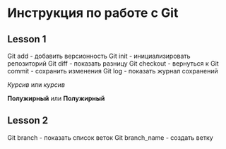 # Инструкция по работе с Git
## Lesson 1
Git add - добавить версионность
Git init - инициализировать репозиторий
Git diff - показать разницу
Git checkout - вернуться к 
Git commit - сохранить изменения
Git log - показать журнал сохранений

*Курсив* или _курсив_

**Полужирный** или __Полужирный__

## Lesson 2 
Git branch - показать список веток
Git branch_name - создать ветку